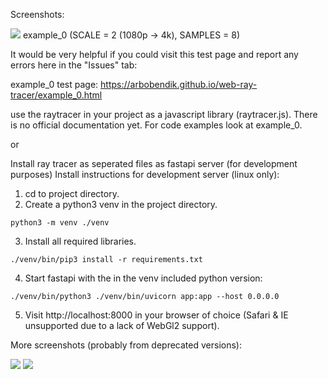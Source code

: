 Screenshots:

![](https://github.com/arbobendik/web-ray-tracer/blob/master/screenshots/screen3.png?raw=true)
example_0 (SCALE = 2 (1080p -> 4k), SAMPLES = 8)


It would be very helpful if you could visit this test page and report any errors here in the "Issues" tab:

example_0 test page: https://arbobendik.github.io/web-ray-tracer/example_0.html

use the raytracer in your project as a javascript library (raytracer.js).
There is no official documentation yet. For code examples look at example_0.

or

Install ray tracer as seperated files as fastapi server (for development purposes)
Install instructions for development server (linux only):

1. cd to project directory.
2. Create a python3 venv in the project directory.
```
python3 -m venv ./venv
```
3. Install all required libraries.
```
./venv/bin/pip3 install -r requirements.txt
```
4. Start fastapi with the in the venv included python version:
```
./venv/bin/python3 ./venv/bin/uvicorn app:app --host 0.0.0.0
```
5. Visit http://localhost:8000 in your browser of choice (Safari & IE unsupported due to a lack of WebGl2 support).


More screenshots (probably from deprecated versions):

![](https://github.com/arbobendik/web-ray-tracer/blob/master/screenshots/screen1.png?raw=true)
![](https://github.com/arbobendik/web-ray-tracer/blob/master/screenshots/screen2.png?raw=true)

